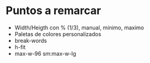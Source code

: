 # Puntos a remarcar
* Width/Heigth con % (1/3), manual, minimo, maximo 
* Paletas de colores personalizados
* break-words
* h-fit
 * max-w-96 sm:max-w-lg